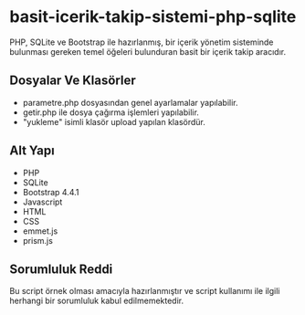 # basit-icerik-takip-sistemi-php-sqlite
PHP, SQLite ve Bootstrap ile hazırlanmış, bir içerik yönetim sisteminde bulunması gereken temel öğeleri bulunduran basit bir içerik takip aracıdır.

## Dosyalar Ve Klasörler
- parametre.php dosyasından genel ayarlamalar yapılabilir.
- getir.php ile dosya çağırma işlemleri yapılabilir.
- "yukleme" isimli klasör upload yapılan klasördür.

## Alt Yapı
- PHP
- SQLite
- Bootstrap 4.4.1
- Javascript
- HTML
- CSS
- emmet.js
- prism.js

## Sorumluluk Reddi
Bu script örnek olması amacıyla hazırlanmıştır ve script kullanımı ile ilgili herhangi bir sorumluluk kabul edilmemektedir.

